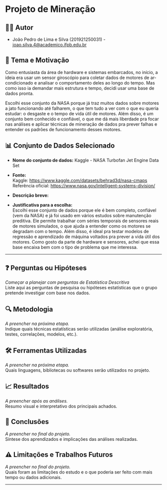 # Projeto de Mineração

## 🧑‍💻 Autor  

- João Pedro de Lima e Silva (201921250031) - joao.silva.4@academico.ifpb.edu.br

## 🎯 Tema e Motivação  
  Como entusiasta da área de hardware e sistemas embarcados, no início, a ideia era usar um sensor giroscópio para coletar dados de motores de ar-condicionado e analisar o comportamento deles ao longo do tempo. Mas como isso ia demandar mais estrutura e tempo, decidi usar uma base de dados pronta.

  Escolhi esse conjunto da NASA porque já traz muitos dados sobre motores a jato funcionando até falharem, o que tem tudo a ver com o que eu queria estudar: o desgaste e o tempo de vida útil de motores. Além disso, é um conjunto bem conhecido e confiável, o que me dá mais liberdade pra focar nas análises e aplicar técnicas de mineração de dados pra prever falhas e entender os padrões de funcionamento desses motores.
## 📊 Conjunto de Dados Selecionado  
- **Nome do conjunto de dados:**
  Kaggle - NASA Turbofan Jet Engine Data Set
  
- **Fonte:**  
  Kaggle: https://www.kaggle.com/datasets/behrad3d/nasa-cmaps
  Referência oficial: https://www.nasa.gov/intelligent-systems-division/
- **Descrição breve:**  
  


- **Justificativa para a escolha:**  
  Escolhi esse conjunto de dados porque ele é bem completo, confiável (vem da NASA) e já foi usado em vários estudos sobre manutenção preditiva. Ele permite trabalhar com séries temporais de sensores reais de motores simulados, o que ajuda a entender como os motores se degradam com o tempo. Além disso, é ideal pra testar modelos de regressão e aprendizado de máquina voltados pra prever a vida útil dos motores. Como gosto da parte de hardware e sensores, achei que essa base encaixa bem com o tipo de problema que me interessa.

---

## ❓ Perguntas ou Hipóteses  
*Começar a planejar com perguntas de Estatística Descritiva*  
Liste aqui as perguntas de pesquisa ou hipóteses estatísticas que o grupo pretende investigar com base nos dados.

## 🔍 Metodologia  
*A preencher na próxima etapa.*  
Indique quais técnicas estatísticas serão utilizadas (análise exploratória, testes, correlações, modelos, etc.).

## 🛠️ Ferramentas Utilizadas  
*A preencher na próxima etapa.*  
Quais linguagens, bibliotecas ou softwares serão utilizados no projeto.

## 📈 Resultados  
*A preencher após as análises.*  
Resumo visual e interpretativo dos principais achados.

## 📌 Conclusões  
*A preencher no final do projeto.*  
Síntese dos aprendizados e implicações das análises realizadas.

## ⚠️ Limitações e Trabalhos Futuros  
*A preencher no final do projeto.*  
Quais foram as limitações do estudo e o que poderia ser feito com mais tempo ou dados adicionais.

---

